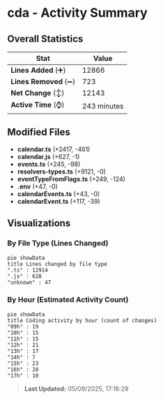 # cda - Activity Summary 

## Overall Statistics

| Stat                   | Value                                                             |
| ---------------------- | ----------------------------------------------------------------- |
| **Lines Added** (➕)   | 12866                                          |
| **Lines Removed** (➖) | 723                                        |
| **Net Change** (↕)    | 12143                |
| **Active Time** (⌚)   | 243 minutes |


## Modified Files
- **calendar.ts** (+2417, -461)
- **calendar.js** (+627, -1)
- **events.ts** (+245, -98)
- **resolvers-types.ts** (+9121, -0)
- **eventTypeFromFlags.ts** (+249, -124)
- **.env** (+47, -0)
- **calendarEvents.ts** (+43, -0)
- **calendarEvent.ts** (+117, -39)

## Visualizations

### By File Type (Lines Changed)

```mermaid
pie showData
title Lines changed by file type
".ts" : 12914
".js" : 628
"unknown" : 47
```

### By Hour (Estimated Activity Count)

```mermaid
pie showData
title Coding activity by hour (count of changes)
"09h" : 19
"10h" : 15
"11h" : 15
"12h" : 21
"13h" : 17
"14h" : 7
"15h" : 23
"16h" : 28
"17h" : 10
```


> **Last Updated:** 05/09/2025, 17:16:29